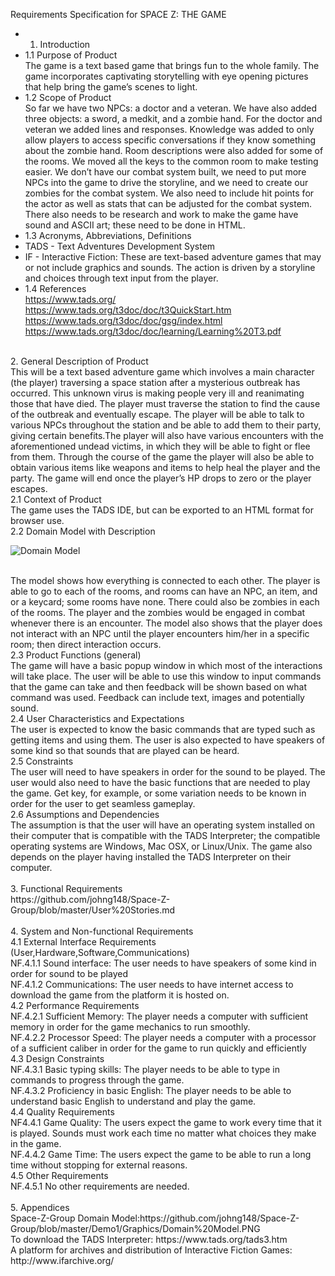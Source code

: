 Requirements Specification for SPACE Z: THE GAME
* 1. Introduction<br />
* 1.1 Purpose of Product<br />
 The game is a text based game that brings fun to the whole family. The game incorporates captivating storytelling with eye opening pictures that help bring the game’s scenes to light.<br />
* 1.2 Scope of Product<br />
So far we have two NPCs: a doctor and a veteran. We have also added three objects: a sword, a medkit, and a zombie hand. For the doctor and veteran we added lines and responses. Knowledge was added to only allow players to access specific conversations if they know something about the zombie hand. Room descriptions were also added for some of the rooms. We moved all the keys to the common room to make testing easier. We don’t have our combat system built, we need to put more NPCs into the game to drive the storyline, and we need to create our zombies for the combat system. We also need to include hit points for the actor as well as stats that can be adjusted for the combat system. There also needs to be research and work to make the game have sound and ASCII art; these need to be done in HTML.<br />
* 1.3 Acronyms, Abbreviations, Definitions<br />
* TADS - Text Adventures Development System<br />
* IF - Interactive Fiction: These are text-based adventure games that may or not include graphics and sounds. The action is driven by a storyline and choices through text input from the player.<br />
* 1.4 References<br />
https://www.tads.org/<br />
https://www.tads.org/t3doc/doc/t3QuickStart.htm<br />
https://www.tads.org/t3doc/doc/gsg/index.html<br />
https://www.tads.org/t3doc/doc/learning/Learning%20T3.pdf<br />
<br />
2. General Description of Product<br />
This will be a text based adventure game which involves a main character (the player) traversing a space station after a mysterious outbreak has occurred. This unknown virus is making people very ill and reanimating those that have died. The player must traverse the station to find the cause of the outbreak and eventually escape. The player will be able to talk to various NPCs throughout the station and be able to add them to their party, giving certain benefits.The player will also have various encounters with the aforementioned undead victims, in which they will be able to fight or flee from them. Through the course of the game the player will also be able to obtain various items like weapons and items to help heal the player and the party. The game will end once the player’s HP drops to zero or the player escapes.<br />
2.1 Context of Product<br />
The game uses the TADS IDE, but can be exported to an HTML format for browser use. <br />
2.2 Domain Model with Description<br />

![Domain Model](https://github.com/johng148/Space-Z-Group/blob/master/Demo1/Graphics/Domain%20Model.PNG)

<br />
The model shows how everything is connected to each other. The player is able to go to each of the rooms, and rooms can have an NPC, an item, and or a keycard; some rooms have none. There could also be zombies in each of the rooms. The player and the zombies would be engaged in combat whenever there is an encounter. The model also shows that the player does not interact with an NPC until the player encounters him/her in a specific room; then direct interaction occurs. <br />
2.3 Product Functions (general)<br />
The game will have a basic popup window in which most of the interactions will take place. The user will be able to use this window to input commands that the game can take and then feedback will be shown based on what command was used. Feedback can include text, images and potentially sound.<br />
2.4 User Characteristics and Expectations<br />
The user is expected to know the basic commands that are typed such as getting items and using them. The user is also expected to have speakers of some kind so that sounds that are played can be heard. <br />
2.5 Constraints<br />
The user will need to have speakers in order for the sound to be played. The user would also need to have the basic functions that are needed to play the game. Get key, for example, or some variation needs to be known in order for the user to get seamless gameplay. <br />
2.6 Assumptions and Dependencies<br />
The assumption is that the user will have an operating system installed on their computer that is compatible with the TADS Interpreter; the compatible operating systems are Windows, Mac OSX, or Linux/Unix. The game also depends on the player having installed the TADS Interpreter on their computer.<br />
 <br />
3. Functional Requirements<br />
https://github.com/johng148/Space-Z-Group/blob/master/User%20Stories.md <br />
<br />
4. System and Non-functional Requirements<br />
4.1 External Interface Requirements (User,Hardware,Software,Communications)<br />
NF.4.1.1 Sound interface: The user needs to have speakers of some kind in order for sound to be played<br />
NF.4.1.2 Communications: The user needs to have internet access to download the game from the platform it is hosted on.<br />
4.2 Performance Requirements<br />
NF.4.2.1 Sufficient Memory: The player needs a computer with sufficient memory in order for the game mechanics to run smoothly.<br />
NF.4.2.2 Processor Speed: The player needs a computer with a processor of a sufficient caliber in order for the game to run quickly and efficiently<br />
4.3 Design Constraints<br />
NF.4.3.1 Basic typing skills: The player needs to be able to type in commands to progress through the game.<br />
NF.4.3.2 Proficiency in basic English: The player needs to be able to understand basic English to understand and play the game.<br />
4.4 Quality Requirements<br />
NF4.4.1 Game Quality: The users expect the game to work every time that it is played. Sounds must work each time no matter what choices they make in the game. <br />
NF.4.4.2 Game Time: The users expect the game to be able to run a long time without stopping for external reasons.<br />
4.5 Other Requirements<br />
NF.4.5.1 No other requirements are needed.<br />
<br />
5. Appendices<br />
Space-Z-Group Domain Model:https://github.com/johng148/Space-Z-Group/blob/master/Demo1/Graphics/Domain%20Model.PNG <br />
To download the TADS Interpreter: https://www.tads.org/tads3.htm <br />
A platform for archives and distribution of Interactive Fiction Games: http://www.ifarchive.org/ <br />
<br />
